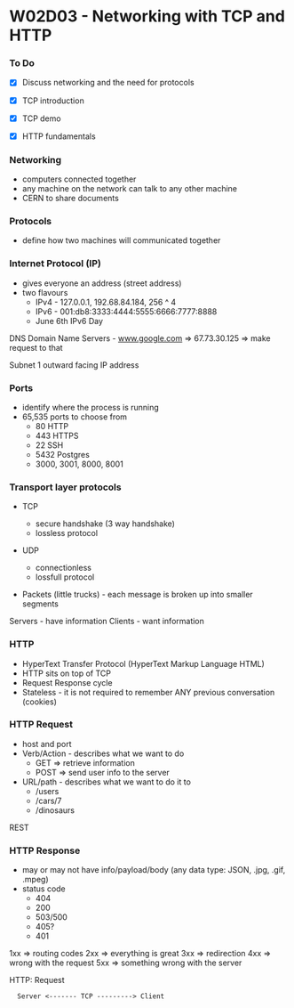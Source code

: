 # W02D03 - Networking with TCP and HTTP

### To Do
- [x] Discuss networking and the need for protocols
- [x] TCP introduction
- [x] TCP demo
- [x] HTTP fundamentals


### Networking
* computers connected together
* any machine on the network can talk to any other machine
* CERN to share documents

### Protocols
* define how two machines will communicated together

### Internet Protocol (IP)
* gives everyone an address (street address)
* two flavours
  * IPv4 - 127.0.0.1, 192.68.84.184, 256 ^ 4
  * IPv6 - 001:db8:3333:4444:5555:6666:7777:8888
  * June 6th IPv6 Day

DNS Domain Name Servers - www.google.com => 67.73.30.125 => make request to that

Subnet 1 outward facing IP address

### Ports
* identify where the process is running
* 65,535 ports to choose from
  * 80 HTTP
  * 443 HTTPS
  * 22 SSH
  * 5432 Postgres
  * 3000, 3001, 8000, 8001

### Transport layer protocols
* TCP
  * secure handshake (3 way handshake)
  * lossless protocol
* UDP
  * connectionless
  * lossfull protocol

* Packets (little trucks) - each message is broken up into smaller segments


Servers - have information
Clients - want information


### HTTP
* HyperText Transfer Protocol (HyperText Markup Language HTML)
* HTTP sits on top of TCP
* Request Response cycle
* Stateless - it is not required to remember ANY previous conversation (cookies)

### HTTP Request
* host and port
* Verb/Action - describes what we want to do
  * GET => retrieve information
  * POST => send user info to the server
* URL/path - describes what we want to do it to
  * /users
  * /cars/7
  * /dinosaurs

REST

### HTTP Response
* may or may not have info/payload/body (any data type: JSON, .jpg, .gif, .mpeg)
* status code
  * 404
  * 200
  * 503/500
  * 405?
  * 401

1xx => routing codes
2xx => everything is great
3xx => redirection
4xx => wrong with the request
5xx => something wrong with the server

HTTP: Request

      Server <------- TCP ---------> Client


